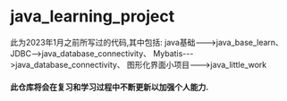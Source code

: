 # java_learning_project
此为2023年1月之前所写过的代码,其中包括:
java基础--->java_base_learn、
JDBC-->java_database_connectivity、
Mybatis--->java_database_connectivity、
图形化界面小项目--->java_little_work
#### 此仓库将会在复习和学习过程中不断更新以加强个人能力.
